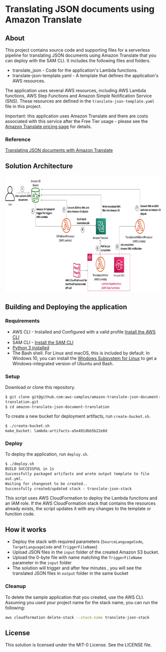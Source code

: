 # Translating JSON documents using Amazon Translate


## About
This project contains source code and supporting files for a serverless pipeline for translating JSON documents using Amazon Translate that you can deploy with the SAM CLI. It includes the following files and folders.

- translate_json - Code for the application's Lambda functions.
- translate-json-template.yaml - A template that defines the application's AWS resources.

The application uses several AWS resources, including AWS Lambda functions, AWS Step Functions and Amazon Simple Notification Service (SNS). These resources are defined in the `translate-json-template.yaml` file in this project. 

Important: this application uses Amazon Translate and there are costs associated with this service after the Free Tier usage - please see the   [Amazon Translate pricing page](https://aws.amazon.com/translate/pricing/) for details.

### Reference
[Translating JSON documents with Amazon Translate](https://aws.amazon.com/blogs/machine-learning/translating-json-documents-using-amazon-translate/) 


## Solution Architecture
<img src="solution.png" width="800" height="378" />

## Building and Deploying the application

### Requirements

* AWS CLI - Installed and Configured with a valid profile [Install the AWS CLI](https://docs.aws.amazon.com/cli/latest/userguide/cli-chap-install.html)
* SAM CLI - [Install the SAM CLI](https://docs.aws.amazon.com/serverless-application-model/latest/developerguide/serverless-sam-cli-install.html)
* [Python 3 installed](https://www.python.org/downloads/)
* The Bash shell. For Linux and macOS, this is included by default. In Windows 10, you can install the [Windows Subsystem for Linux](https://docs.microsoft.com/en-us/windows/wsl/install-win10) to get a Windows-integrated version of Ubuntu and Bash.

### Setup
Download or clone this repository.

    $ git clone git@github.com:aws-samples/amazon-translate-json-document-translation.git
    $ cd amazon-translate-json-document-translation

To create a new bucket for deployment artifacts, run `create-bucket.sh`.

    $ ./create-bucket.sh
    make_bucket: lambda-artifacts-a5e491dbb5b22e0d

### Deploy

To deploy the application, run `deploy.sh`.

    $ ./deploy.sh
    BUILD SUCCESSFUL in 1s
    Successfully packaged artifacts and wrote output template to file out.yml.
    Waiting for changeset to be created..
    Successfully created/updated stack - translate-json-stack

This script uses AWS CloudFormation to deploy the Lambda functions and an IAM role. If the AWS CloudFormation stack that contains the resources already exists, the script updates it with any changes to the template or function code.

## How it works
* Deploy the stack  with required parameters (`SourceLanguageCode`, `TargetLanguageCode` and `TriggerFileName`)
* Upload JSON files in the `input` folder of the created Amazon S3 bucket.
* Upload the 0-byte file with name matching the `TriggerFileName` parameter in the `input` folder
* The solution will trigger and after few minutes , you will see the translated JSON files in `output` folder in the same bucket


### Cleanup

To delete the sample application that you created, use the AWS CLI. Assuming you used your project name for the stack name, you can run the following:

```bash
aws cloudformation delete-stack --stack-name translate-json-stack
```

## License

This solution is licensed under the MIT-0 License. See the LICENSE file.


